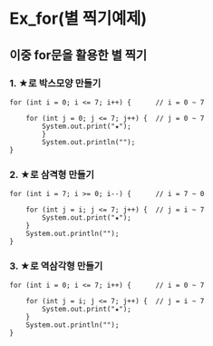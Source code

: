 # Ex_for(별 찍기예제)

## 이중 for문을 활용한 별 찍기

### **1. ★로 박스모양 만들기**

```
for (int i = 0; i <= 7; i++) {		// i = 0 ~ 7

	for (int j = 0; j <= 7; j++) {	// j = 0 ~ 7
		System.out.print("★");
		}
		System.out.println("");
}
```


### **2. ★로 삼격형 만들기**

```
for (int i = 7; i >= 0; i--) {		// i = 7 ~ 0 

	for (int j = i; j <= 7; j++) {	// j = i ~ 7
		System.out.print("★");
	}
	System.out.println("");
}
```

### **3. ★로 역삼각형 만들기**

```
for (int i = 0; i <= 7; i++) {		// i = 0 ~ 7

	for (int j = i; j <= 7; j++) {  // j = i ~ 7
		System.out.print("★");
	}
	System.out.println("");
}
 ```
 
 
